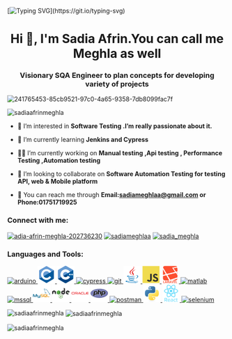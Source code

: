 [![Typing SVG](https://readme-typing-svg.herokuapp.com?size=20&color=000000&lines=Excellence+is+not+being+the+best,;+It+is+doing+the+best.)](https://git.io/typing-svg)


<h1 align="center">Hi 🙋, I'm Sadia Afrin.You can call me Meghla as well</h1>
<h3 align="center">Visionary SQA Engineer to plan concepts for developing variety of projects</h3>

![241765453-85cb9521-97c0-4a65-9358-7db8099fac7f](https://github.com/SadiaAfrinMeghla/SadiaAfrinMeghla/assets/60995246/6e29c014-6520-4a06-880a-eda37d4ce1ab)

<p align="left"> <img src="https://komarev.com/ghpvc/?username=sadiaafrinmeghla&label=Profile%20views&color=0e75b6&style=flat" alt="sadiaafrinmeghla" /> </p>

- 👀 I’m interested in **Software Testing .I’m really passionate about it.**

- 📖 I’m currently learning **Jenkins and Cypress**

- 👩‍💻 I’m currently working on **Manual testing ,Api testing , Performance Testing ,Automation testing**

- 🤝 I’m looking to collaborate on **Software Automation Testing for testing API, web & Mobile platform**

- 📧 You can reach me through **Email:sadiameghlaa@gmail.com or Phone:01751719925**

<h3 align="left">Connect with me:</h3>
<p align="left">
<a href="https://linkedin.com/in/sadia-afrin-meghla-202736230" target="blank"><img align="center" src="https://raw.githubusercontent.com/rahuldkjain/github-profile-readme-generator/master/src/images/icons/Social/linked-in-alt.svg" alt="adia-afrin-meghla-202736230" height="30" width="40" /></a>
<a href="https://fb.com/sadiameghlaa" target="blank"><img align="center" src="https://raw.githubusercontent.com/rahuldkjain/github-profile-readme-generator/master/src/images/icons/Social/facebook.svg" alt="sadiameghlaa" height="30" width="40" /></a>
<a href="https://instagram.com/sadia_meghla" target="blank"><img align="center" src="https://raw.githubusercontent.com/rahuldkjain/github-profile-readme-generator/master/src/images/icons/Social/instagram.svg" alt="sadia_meghla" height="30" width="40" /></a>
</p>

<h3 align="left">Languages and Tools:</h3>
<p align="left"> <a href="https://www.arduino.cc/" target="_blank" rel="noreferrer"> <img src="https://cdn.worldvectorlogo.com/logos/arduino-1.svg" alt="arduino" width="40" height="40"/> </a> <a href="https://www.cprogramming.com/" target="_blank" rel="noreferrer"> <img src="https://raw.githubusercontent.com/devicons/devicon/master/icons/c/c-original.svg" alt="c" width="40" height="40"/> </a> <a href="https://www.w3schools.com/cpp/" target="_blank" rel="noreferrer"> <img src="https://raw.githubusercontent.com/devicons/devicon/master/icons/cplusplus/cplusplus-original.svg" alt="cplusplus" width="40" height="40"/> </a> <a href="https://www.cypress.io" target="_blank" rel="noreferrer"> <img src="https://raw.githubusercontent.com/simple-icons/simple-icons/6e46ec1fc23b60c8fd0d2f2ff46db82e16dbd75f/icons/cypress.svg" alt="cypress" width="40" height="40"/> </a> <a href="https://git-scm.com/" target="_blank" rel="noreferrer"> <img src="https://www.vectorlogo.zone/logos/git-scm/git-scm-icon.svg" alt="git" width="40" height="40"/> </a> <a href="https://www.java.com" target="_blank" rel="noreferrer"> <img src="https://raw.githubusercontent.com/devicons/devicon/master/icons/java/java-original.svg" alt="java" width="40" height="40"/> </a> <a href="https://developer.mozilla.org/en-US/docs/Web/JavaScript" target="_blank" rel="noreferrer"> <img src="https://raw.githubusercontent.com/devicons/devicon/master/icons/javascript/javascript-original.svg" alt="javascript" width="40" height="40"/> </a> <a href="https://laravel.com/" target="_blank" rel="noreferrer"> <img src="https://raw.githubusercontent.com/devicons/devicon/master/icons/laravel/laravel-plain-wordmark.svg" alt="laravel" width="40" height="40"/> </a> <a href="https://www.mathworks.com/" target="_blank" rel="noreferrer"> <img src="https://upload.wikimedia.org/wikipedia/commons/2/21/Matlab_Logo.png" alt="matlab" width="40" height="40"/> </a> <a href="https://www.microsoft.com/en-us/sql-server" target="_blank" rel="noreferrer"> <img src="https://www.svgrepo.com/show/303229/microsoft-sql-server-logo.svg" alt="mssql" width="40" height="40"/> </a> <a href="https://www.mysql.com/" target="_blank" rel="noreferrer"> <img src="https://raw.githubusercontent.com/devicons/devicon/master/icons/mysql/mysql-original-wordmark.svg" alt="mysql" width="40" height="40"/> </a> <a href="https://nodejs.org" target="_blank" rel="noreferrer"> <img src="https://raw.githubusercontent.com/devicons/devicon/master/icons/nodejs/nodejs-original-wordmark.svg" alt="nodejs" width="40" height="40"/> </a> <a href="https://www.oracle.com/" target="_blank" rel="noreferrer"> <img src="https://raw.githubusercontent.com/devicons/devicon/master/icons/oracle/oracle-original.svg" alt="oracle" width="40" height="40"/> </a> <a href="https://www.php.net" target="_blank" rel="noreferrer"> <img src="https://raw.githubusercontent.com/devicons/devicon/master/icons/php/php-original.svg" alt="php" width="40" height="40"/> </a> <a href="https://postman.com" target="_blank" rel="noreferrer"> <img src="https://www.vectorlogo.zone/logos/getpostman/getpostman-icon.svg" alt="postman" width="40" height="40"/> </a> <a href="https://www.python.org" target="_blank" rel="noreferrer"> <img src="https://raw.githubusercontent.com/devicons/devicon/master/icons/python/python-original.svg" alt="python" width="40" height="40"/> </a> <a href="https://reactjs.org/" target="_blank" rel="noreferrer"> <img src="https://raw.githubusercontent.com/devicons/devicon/master/icons/react/react-original-wordmark.svg" alt="react" width="40" height="40"/> </a> <a href="https://www.selenium.dev" target="_blank" rel="noreferrer"> <img src="https://raw.githubusercontent.com/detain/svg-logos/780f25886640cef088af994181646db2f6b1a3f8/svg/selenium-logo.svg" alt="selenium" width="40" height="40"/> </a> </p>

<p><img align="left" src="https://github-readme-stats.vercel.app/api/top-langs?username=sadiaafrinmeghla&show_icons=true&locale=en&layout=compact" alt="sadiaafrinmeghla" /></p>

<p>&nbsp;<img align="center" src="https://github-readme-stats.vercel.app/api?username=sadiaafrinmeghla&show_icons=true&locale=en" alt="sadiaafrinmeghla" /></p>

<p><img align="center" src="https://github-readme-streak-stats.herokuapp.com/?user=sadiaafrinmeghla&" alt="sadiaafrinmeghla" /></p>

